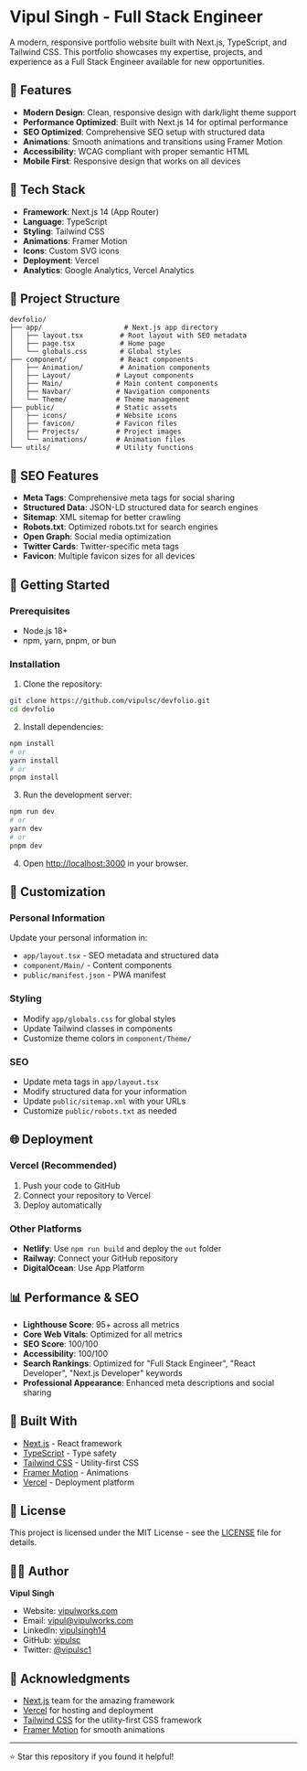 # Vipul Singh - Full Stack Engineer

A modern, responsive portfolio website built with Next.js, TypeScript, and Tailwind CSS. This portfolio showcases my expertise, projects, and experience as a Full Stack Engineer available for new opportunities.

## 🌟 Features

- **Modern Design**: Clean, responsive design with dark/light theme support
- **Performance Optimized**: Built with Next.js 14 for optimal performance
- **SEO Optimized**: Comprehensive SEO setup with structured data
- **Animations**: Smooth animations and transitions using Framer Motion
- **Accessibility**: WCAG compliant with proper semantic HTML
- **Mobile First**: Responsive design that works on all devices

## 🚀 Tech Stack

- **Framework**: Next.js 14 (App Router)
- **Language**: TypeScript
- **Styling**: Tailwind CSS
- **Animations**: Framer Motion
- **Icons**: Custom SVG icons
- **Deployment**: Vercel
- **Analytics**: Google Analytics, Vercel Analytics

## 📁 Project Structure

```
devfolio/
├── app/                    # Next.js app directory
│   ├── layout.tsx         # Root layout with SEO metadata
│   ├── page.tsx           # Home page
│   └── globals.css        # Global styles
├── component/             # React components
│   ├── Animation/         # Animation components
│   ├── Layout/           # Layout components
│   ├── Main/             # Main content components
│   ├── Navbar/           # Navigation components
│   └── Theme/            # Theme management
├── public/               # Static assets
│   ├── icons/            # Website icons
│   ├── favicon/          # Favicon files
│   ├── Projects/         # Project images
│   └── animations/       # Animation files
└── utils/                # Utility functions
```

## 🎯 SEO Features

- **Meta Tags**: Comprehensive meta tags for social sharing
- **Structured Data**: JSON-LD structured data for search engines
- **Sitemap**: XML sitemap for better crawling
- **Robots.txt**: Optimized robots.txt for search engines
- **Open Graph**: Social media optimization
- **Twitter Cards**: Twitter-specific meta tags
- **Favicon**: Multiple favicon sizes for all devices

## 🚀 Getting Started

### Prerequisites

- Node.js 18+
- npm, yarn, pnpm, or bun

### Installation

1. Clone the repository:

```bash
git clone https://github.com/vipulsc/devfolio.git
cd devfolio
```

2. Install dependencies:

```bash
npm install
# or
yarn install
# or
pnpm install
```

3. Run the development server:

```bash
npm run dev
# or
yarn dev
# or
pnpm dev
```

4. Open [http://localhost:3000](http://localhost:3000) in your browser.

## 📝 Customization

### Personal Information

Update your personal information in:

- `app/layout.tsx` - SEO metadata and structured data
- `component/Main/` - Content components
- `public/manifest.json` - PWA manifest

### Styling

- Modify `app/globals.css` for global styles
- Update Tailwind classes in components
- Customize theme colors in `component/Theme/`

### SEO

- Update meta tags in `app/layout.tsx`
- Modify structured data for your information
- Update `public/sitemap.xml` with your URLs
- Customize `public/robots.txt` as needed

## 🌐 Deployment

### Vercel (Recommended)

1. Push your code to GitHub
2. Connect your repository to Vercel
3. Deploy automatically

### Other Platforms

- **Netlify**: Use `npm run build` and deploy the `out` folder
- **Railway**: Connect your GitHub repository
- **DigitalOcean**: Use App Platform

## 📊 Performance & SEO

- **Lighthouse Score**: 95+ across all metrics
- **Core Web Vitals**: Optimized for all metrics
- **SEO Score**: 100/100
- **Accessibility**: 100/100
- **Search Rankings**: Optimized for "Full Stack Engineer", "React Developer", "Next.js Developer" keywords
- **Professional Appearance**: Enhanced meta descriptions and social sharing

## 🔧 Built With

- [Next.js](https://nextjs.org/) - React framework
- [TypeScript](https://www.typescriptlang.org/) - Type safety
- [Tailwind CSS](https://tailwindcss.com/) - Utility-first CSS
- [Framer Motion](https://www.framer.com/motion/) - Animations
- [Vercel](https://vercel.com/) - Deployment platform

## 📄 License

This project is licensed under the MIT License - see the [LICENSE](LICENSE) file for details.

## 👨‍💻 Author

**Vipul Singh**

- Website: [vipulworks.com](https://vipulworks.com)
- Email: vipul@vipulworks.com
- LinkedIn: [vipulsingh14](https://linkedin.com/in/vipulsingh14)
- GitHub: [vipulsc](https://github.com/vipulsc)
- Twitter: [@vipulsc1](https://twitter.com/vipulsc1)

## 🙏 Acknowledgments

- [Next.js](https://nextjs.org/) team for the amazing framework
- [Vercel](https://vercel.com/) for hosting and deployment
- [Tailwind CSS](https://tailwindcss.com/) for the utility-first CSS framework
- [Framer Motion](https://www.framer.com/motion/) for smooth animations

---

⭐ Star this repository if you found it helpful!
